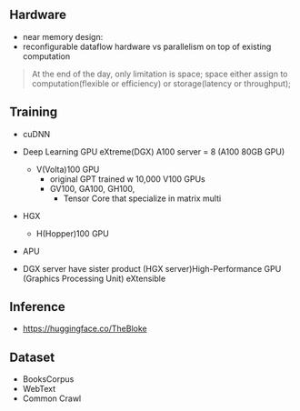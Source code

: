 ## Hardware
- near memory design:
- reconfigurable dataflow hardware vs parallelism on top of existing computation

> At the end of the day, only limitation is space; space either assign to computation(flexible or efficiency) or storage(latency or throughput);

## Training
- cuDNN
- Deep Learning GPU eXtreme(DGX) A100 server = 8 (A100 80GB GPU)
  - V(Volta)100 GPU
    - original GPT trained w 10,000 V100 GPUs
    - GV100, GA100, GH100, 
      - Tensor Core that specialize in matrix multi
- HGX
  - H(Hopper)100 GPU
- APU


- DGX server have sister product (HGX server)High-Performance GPU (Graphics Processing Unit) eXtensible

## Inference
- https://huggingface.co/TheBloke


## Dataset
- BooksCorpus
- WebText
- Common Crawl
